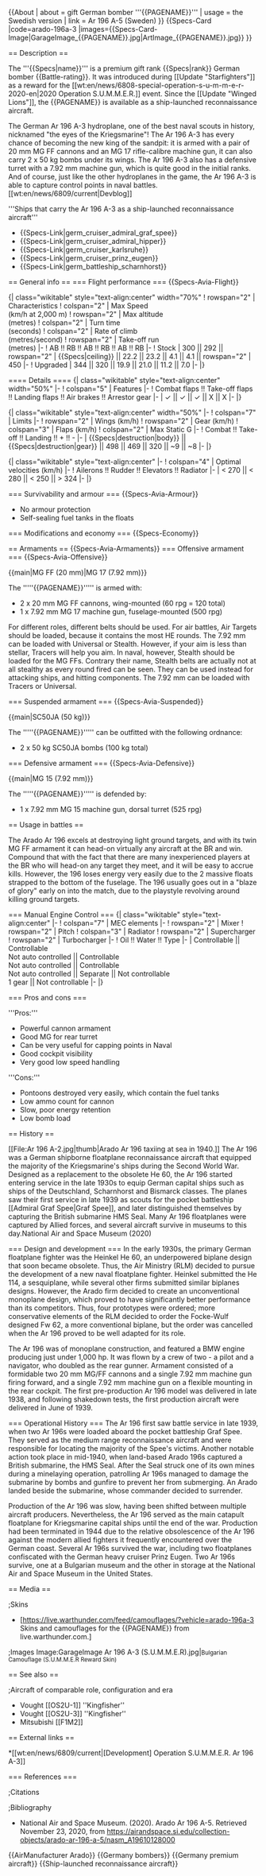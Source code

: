 {{About
| about = gift German bomber '''{{PAGENAME}}'''
| usage = the Swedish version
| link = Ar 196 A-5 (Sweden)
}}
{{Specs-Card
|code=arado-196a-3
|images={{Specs-Card-Image|GarageImage_{{PAGENAME}}.jpg|ArtImage_{{PAGENAME}}.jpg}}
}}

== Description ==
<!-- ''In the description, the first part should be about the history of and the creation and combat usage of the aircraft, as well as its key features. In the second part, tell the reader about the aircraft in the game. Insert a screenshot of the vehicle, so that if the novice player does not remember the vehicle by name, he will immediately understand what kind of vehicle the article is talking about.'' -->
The '''{{Specs|name}}''' is a premium gift rank {{Specs|rank}} German bomber {{Battle-rating}}. It was introduced during [[Update "Starfighters"]] as a reward for the [[wt:en/news/6808-special-operation-s-u-m-m-e-r-2020-en|2020 Operation S.U.M.M.E.R.]] event. Since the [[Update "Winged Lions"]], the {{PAGENAME}} is available as a ship-launched reconnaissance aircraft.

The German Ar 196 A-3 hydroplane, one of the best naval scouts in history, nicknamed "the eyes of the Kriegsmarine"! The Ar 196 A-3 has every chance of becoming the new king of the sandpit: it is armed with a pair of 20 mm MG FF cannons and an MG 17 rifle-calibre machine gun, it can also carry 2 x 50 kg bombs under its wings. The Ar 196 A-3 also has a defensive turret with a 7.92 mm machine gun, which is quite good in the initial ranks. And of course, just like the other hydroplanes in the game, the Ar 196 A-3 is able to capture control points in naval battles. <ref>[[wt:en/news/6809/current|Devblog]]</ref>

'''Ships that carry the Ar 196 A-3 as a ship-launched reconnaissance aircraft'''

* {{Specs-Link|germ_cruiser_admiral_graf_spee}}
* {{Specs-Link|germ_cruiser_admiral_hipper}}
* {{Specs-Link|germ_cruiser_karlsruhe}}
* {{Specs-Link|germ_cruiser_prinz_eugen}}
* {{Specs-Link|germ_battleship_scharnhorst}}

== General info ==
=== Flight performance ===
{{Specs-Avia-Flight}}
<!-- ''Describe how the aircraft behaves in the air. Speed, manoeuvrability, acceleration and allowable loads - these are the most important characteristics of the vehicle.'' -->

{| class="wikitable" style="text-align:center" width="70%"
! rowspan="2" | Characteristics
! colspan="2" | Max Speed<br>(km/h at 2,000 m)
! rowspan="2" | Max altitude<br>(metres)
! colspan="2" | Turn time<br>(seconds)
! colspan="2" | Rate of climb<br>(metres/second)
! rowspan="2" | Take-off run<br>(metres)
|-
! AB !! RB !! AB !! RB !! AB !! RB
|-
! Stock
| 300 || 292 || rowspan="2" | {{Specs|ceiling}} || 22.2 || 23.2 || 4.1 || 4.1 || rowspan="2" | 450
|-
! Upgraded
| 344 || 320 || 19.9 || 21.0 || 11.2 || 7.0
|-
|}

==== Details ====
{| class="wikitable" style="text-align:center" width="50%"
|-
! colspan="5" | Features
|-
! Combat flaps !! Take-off flaps !! Landing flaps !! Air brakes !! Arrestor gear
|-
| ✓ || ✓ || ✓ || X || X     <!-- ✓ -->
|-
|}

{| class="wikitable" style="text-align:center" width="50%"
|-
! colspan="7" | Limits
|-
! rowspan="2" | Wings (km/h)
! rowspan="2" | Gear (km/h)
! colspan="3" | Flaps (km/h)
! colspan="2" | Max Static G
|-
! Combat !! Take-off !! Landing !! + !! -
|-
| {{Specs|destruction|body}} || {{Specs|destruction|gear}} || 498 || 469 || 320 || ~9 || ~8
|-
|}

{| class="wikitable" style="text-align:center"
|-
! colspan="4" | Optimal velocities (km/h)
|-
! Ailerons !! Rudder !! Elevators !! Radiator
|-
| < 270 || < 280 || < 250 || > 324
|-
|}

=== Survivability and armour ===
{{Specs-Avia-Armour}}
<!-- ''Examine the survivability of the aircraft. Note how vulnerable the structure is and how secure the pilot is, whether the fuel tanks are armoured, etc. Describe the armour, if there is any, and also mention the vulnerability of other critical aircraft systems.'' -->

* No armour protection
* Self-sealing fuel tanks in the floats

=== Modifications and economy ===
{{Specs-Economy}}

== Armaments ==
{{Specs-Avia-Armaments}}
=== Offensive armament ===
{{Specs-Avia-Offensive}}
<!-- ''Describe the offensive armament of the aircraft, if any. Describe how effective the cannons and machine guns are in a battle, and also what belts or drums are better to use. If there is no offensive weaponry, delete this subsection.'' -->
{{main|MG FF (20 mm)|MG 17 (7.92 mm)}}

The '''''{{PAGENAME}}''''' is armed with:

* 2 x 20 mm MG FF cannons, wing-mounted (60 rpg = 120 total)
* 1 x 7.92 mm MG 17 machine gun, fuselage-mounted (500 rpg)

For different roles, different belts should be used. For air battles, Air Targets should be loaded, because it contains the most HE rounds. The 7.92 mm can be loaded with Universal or Stealth. However, if your aim is less than stellar, Tracers will help you aim. In naval, however, Stealth should be loaded for the MG FFs. Contrary their name, Stealth belts are actually not at all stealthy as every round fired can be seen. They can be used instead for attacking ships, and hitting components. The 7.92 mm can be loaded with Tracers or Universal.

=== Suspended armament ===
{{Specs-Avia-Suspended}}
<!-- ''Describe the aircraft's suspended armament: additional cannons under the wings, bombs, rockets and torpedoes. This section is especially important for bombers and attackers. If there is no suspended weaponry remove this subsection.'' -->
{{main|SC50JA (50 kg)}}

The '''''{{PAGENAME}}''''' can be outfitted with the following ordnance:

* 2 x 50 kg SC50JA bombs (100 kg total)

=== Defensive armament ===
{{Specs-Avia-Defensive}}
<!-- ''Defensive armament with turret machine guns or cannons, crewed by gunners. Examine the number of gunners and what belts or drums are better to use. If defensive weaponry is not available, remove this subsection.'' -->
{{main|MG 15 (7.92 mm)}}

The '''''{{PAGENAME}}''''' is defended by:

* 1 x 7.92 mm MG 15 machine gun, dorsal turret (525 rpg)

== Usage in battles ==
<!-- ''Describe the tactics of playing in the aircraft, the features of using aircraft in a team and advice on tactics. Refrain from creating a "guide" - do not impose a single point of view, but instead, give the reader food for thought. Examine the most dangerous enemies and give recommendations on fighting them. If necessary, note the specifics of the game in different modes (AB, RB, SB).'' -->
The Arado Ar 196 excels at destroying light ground targets, and with its twin MG FF armament it can head-on virtually any aircraft at the BR and win. Compound that with the fact that there are many inexperienced players at the BR who will head-on any target they meet, and it will be easy to accrue kills. However, the 196 loses energy very easily due to the 2 massive floats strapped to the bottom of the fuselage. The 196 usually goes out in a "blaze of glory" early on into the match, due to the playstyle revolving around killing ground targets.

=== Manual Engine Control ===
{| class="wikitable" style="text-align:center"
|-
! colspan="7" | MEC elements
|-
! rowspan="2" | Mixer
! rowspan="2" | Pitch
! colspan="3" | Radiator
! rowspan="2" | Supercharger
! rowspan="2" | Turbocharger
|-
! Oil !! Water !! Type
|-
| Controllable || Controllable<br>Not auto controlled || Controllable<br>Not auto controlled || Controllable<br>Not auto controlled || Separate || Not controllable<br>1 gear || Not controllable
|-
|}

=== Pros and cons ===
<!-- ''Summarise and briefly evaluate the vehicle in terms of its characteristics and combat effectiveness. Mark its pros and cons in the bulleted list. Try not to use more than 6 points for each of the characteristics. Avoid using categorical definitions such as "bad", "good" and the like - use substitutions with softer forms such as "inadequate" and "effective".'' -->

'''Pros:'''

* Powerful cannon armament
* Good MG for rear turret
* Can be very useful for capping points in Naval
* Good cockpit visibility
* Very good low speed handling

'''Cons:'''

* Pontoons destroyed very easily, which contain the fuel tanks
* Low ammo count for cannon
* Slow, poor energy retention
* Low bomb load

== History ==
<!-- ''Describe the history of the creation and combat usage of the aircraft in more detail than in the introduction. If the historical reference turns out to be too long, take it to a separate article, taking a link to the article about the vehicle and adding a block "/History" (example: <nowiki>https://wiki.warthunder.com/(Vehicle-name)/History</nowiki>) and add a link to it here using the <code>main</code> template. Be sure to reference text and sources by using <code><nowiki><ref></ref></nowiki></code>, as well as adding them at the end of the article with <code><nowiki><references /></nowiki></code>. This section may also include the vehicle's dev blog entry (if applicable) and the in-game encyclopedia description (under <code><nowiki>=== In-game description ===</nowiki></code>, also if applicable).'' -->
[[File:Ar 196 A-2.jpg|thumb|Arado Ar 196 taxiing at sea in 1940.]]
The Ar 196 was a German shipborne floatplane reconnaissance aircraft that equipped the majority of the Kriegsmarine's ships during the Second World War. Designed as a replacement to the obsolete He 60, the Ar 196 started entering service in the late 1930s to equip German capital ships such as ships of the Deutschland, Scharnhorst and Bismarck classes. The planes saw their first service in late 1939 as scouts for the pocket battleship [[Admiral Graf Spee|Graf Spee]], and later distinguished themselves by capturing the British submarine HMS Seal. Many Ar 196 floatplanes were captured by Allied forces, and several aircraft survive in museums to this day.<ref name=":0">National Air and Space Museum (2020)</ref>

=== Design and development ===
In the early 1930s, the primary German floatplane fighter was the Heinkel He 60, an underpowered biplane design that soon became obsolete. Thus, the Air Ministry (RLM) decided to pursue the development of a new naval floatplane fighter. Heinkel submitted the He 114, a sesquiplane, while several other firms submitted similar biplanes designs. However, the Arado firm decided to create an unconventional monoplane design, which proved to have significantly better performance than its competitors.<ref name=":0" /> Thus, four prototypes were ordered; more conservative elements of the RLM decided to order the Focke-Wulf designed Fw 62, a more conventional biplane, but the order was cancelled when the Ar 196 proved to be well adapted for its role.<ref name=":0" />

The Ar 196 was of monoplane construction, and featured a BMW engine producing just under 1,000 hp. It was flown by a crew of two - a pilot and a navigator, who doubled as the rear gunner. Armament consisted of a formidable two 20 mm MG/FF cannons and a single 7.92 mm machine gun firing forward, and a single 7.92 mm machine gun on a flexible mounting in the rear cockpit. The first pre-production Ar 196 model was delivered in late 1938, and following shakedown tests, the first production aircraft were delivered in June of 1939.<ref name=":0" />

=== Operational History ===
The Ar 196 first saw battle service in late 1939, when two Ar 196s were loaded aboard the pocket battleship Graf Spee. They served as the medium range reconnaissance aircraft and were responsible for locating the majority of the Spee's victims. Another notable action took place in mid-1940, when land-based Arado 196s captured a British submarine, the HMS Seal.<ref name=":0" /> After the Seal struck one of its own mines during a minelaying operation, patrolling Ar 196s managed to damage the submarine by bombs and gunfire to prevent her from submerging. An Arado landed beside the submarine, whose commander decided to surrender.<ref name=":0" />

Production of the Ar 196 was slow, having been shifted between multiple aircraft producers. Nevertheless, the Ar 196 served as the main catapult floatplane for Kriegsmarine capital ships until the end of the war. Production had been terminated in 1944 due to the relative obsolescence of the Ar 196 against the modern allied fighters it frequently encountered over the German coast.<ref name=":0" /> Several Ar 196s survived the war, including two floatplanes confiscated with the German heavy cruiser Prinz Eugen. Two Ar 196s survive, one at a Bulgarian museum and the other in storage at the National Air and Space Museum in the United States.<ref name=":0" />

== Media ==
<!-- ''Excellent additions to the article would be video guides, screenshots from the game, and photos.'' -->

;Skins

* [https://live.warthunder.com/feed/camouflages/?vehicle=arado-196a-3 Skins and camouflages for the {{PAGENAME}} from live.warthunder.com.]

;Images
<gallery mode="packed-hover" heights="150">
Image:GarageImage Ar 196 A-3 (S.U.M.M.E.R).jpg|<small>Bulgarian Camouflage (S.U.M.M.E.R Reward Skin)</small>
</gallery>

== See also ==
<!-- ''Links to the articles on the War Thunder Wiki that you think will be useful for the reader, for example:''
* ''reference to the series of the aircraft;''
* ''links to approximate analogues of other nations and research trees.'' -->

;Aircraft of comparable role, configuration and era

* Vought [[OS2U-1]] ''Kingfisher''
* Vought [[OS2U-3]] ''Kingfisher''
* Mitsubishi [[F1M2]]

== External links ==
<!-- ''Paste links to sources and external resources, such as:''
* ''topic on the official game forum;''
* ''other literature.'' -->

*[[wt:en/news/6809/current|[Development] Operation S.U.M.M.E.R. Ar 196 A-3]]

=== References ===

;Citations
<references />

;Bibliography

* National Air and Space Museum. (2020). Arado Ar 196 A-5. Retrieved November 23, 2020, from <nowiki>https://airandspace.si.edu/collection-objects/arado-ar-196-a-5/nasm_A19610128000</nowiki>

{{AirManufacturer Arado}}
{{Germany bombers}}
{{Germany premium aircraft}}
{{Ship-launched reconnaissance aircraft}}